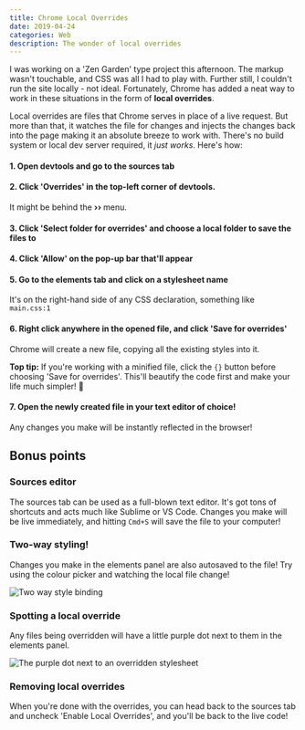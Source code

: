 ```yaml
---
title: Chrome Local Overrides
date: 2019-04-24
categories: Web
description: The wonder of local overrides
---
```


I was working on a 'Zen Garden' type project this afternoon. The markup wasn't touchable, and CSS was all I had to play with. Further still, I couldn't run the site locally - not ideal. Fortunately, Chrome has added a neat way to work in these situations in the form of **local overrides**.

Local overrides are files that Chrome serves in place of a live request. But more than that, it watches the file for changes and injects the changes back into the page making it an absolute breeze to work with. There's no build system or local dev server required, it _just works_. Here's how:

#### 1. Open devtools and go to the sources tab

#### 2. Click 'Overrides' in the top-left corner of devtools.

It might be behind the **&rsaquo;&rsaquo;** menu.

#### 3. Click 'Select folder for overrides' and choose a local folder to save the files to

#### 4. Click 'Allow' on the pop-up bar that'll appear

#### 5. Go to the elements tab and click on a stylesheet name

It's on the right-hand side of any CSS declaration, something like `main.css:1`

#### 6. Right click anywhere in the opened file, and click 'Save for overrides'

Chrome will create a new file, copying all the existing styles into it.

**Top tip:** If you're working with a minified file, click the `{}` button before choosing 'Save for overrides'. This'll beautify the code first and make your life much simpler! 🙌

#### 7. Open the newly created file in your text editor of choice!

Any changes you make will be instantly reflected in the browser!

## Bonus points

### Sources editor

The sources tab can be used as a full-blown text editor. It's got tons of shortcuts and acts much like Sublime or VS Code. Changes you make will be live immediately, and hitting `Cmd+S` will save the file to your computer!

### Two-way styling!

Changes you make in the elements panel are also autosaved to the file! Try using the colour picker and watching the local file change!

![Two way style binding](/images/blog/two-way-binding.gif)

### Spotting a local override

Any files being overridden will have a little purple dot next to them in the elements panel.

![The purple dot next to an overridden stylesheet](/images/blog/override-example.png)

### Removing local overrides

When you're done with the overrides, you can head back to the sources tab and uncheck 'Enable Local Overrides', and you'll be back to the live code!
